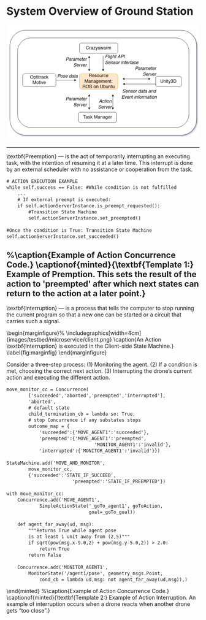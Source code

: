 

# System Overview of Ground Station

![System Overview of Ground Station](/some_swarm_github.png "Swarm Diagram")

-------------------------------------------------------------------------------------------------------------
\textbf{Preemption}  — is the act of temporarily interrupting an executing task, with the intention of resuming it at a later time. This interrupt is done by an external scheduler with no assistance or cooperation from the task.

    # ACTION EXECUTION EXAMPLE
    while self.success == False: #While condition is not fulfilled
        ... 
        # If external preempt is executed:
        if self.actionServerInstance.is_preempt_requested():
            #Transition State Machine
            self.actionServerInstance.set_preempted() 
    
    #Once the condition is True: Transition State Machine
    self.actionServerInstance.set_succeeded() 
%\caption{Example of Action Concurrence Code.}
\captionof{minted}{\textbf{Template 1:} Example of Premption. This sets the result of the action to 'preempted' after which next states can return to the action at a later point.}
-----------------------------------------------------------------------------------------------------------
\textbf{Interruption} — is a process that tells the computer to stop running the current program so that a new one can be started or a circuit that carries such a signal. 

\begin{marginfigure}%
  \includegraphics[width=4cm]{images/testbed/microservice/client.png}
  \caption{An Action \textbf{Interruption} is executed in the Client-side State Machine.}
  \label{fig:marginfig}
\end{marginfigure}

Consider a three-step process: (1) Monitoring the agent. (2) If a condition is met, choosing the correct next action. (3) Interrupting the drone’s current action and executing the different action.

    move_monitor_cc = Concurrence(
            ['succeeded','aborted','preempted','interrupted'],
            'aborted', 
            # default state
            child_termination_cb = lambda so: True, 
            # stop Concurrence if any substates stops
            outcome_map = {
                'succeeded':{'MOVE_AGENT1':'succeeded'},
                'preempted':{'MOVE_AGENT1':'preempted',
                                    'MONITOR_AGENT1':'invalid'},
                'interrupted':{'MONITOR_AGENT1':'invalid'}})
    
    StateMachine.add('MOVE_AND_MONITOR',
            move_monitor_cc,
            {'succeeded':'STATE_IF_SUCCEED', 
                            'preempted':'STATE_IF_PREEMPTED'}) 
    
    with move_monitor_cc:
        Concurrence.add('MOVE_AGENT1',
                SimpleActionState('_goTo_agent1', goToAction,
                                  goal=_goTo_goal))
    
        def agent_far_away(ud, msg):
            """Returns True while agent pose 
            is at least 1 unit away from (2,5)"""
            if sqrt(pow(msg.x-9.0,2) + pow(msg.y-5.0,2)) > 2.0:
                return True
            return False
    
        Concurrence.add('MONITOR_AGENT1',
            MonitorState('/agent1/pose', geometry_msgs.Point,
                cond_cb = lambda ud,msg: not agent_far_away(ud,msg)),)
                                

\end{minted}
%\caption{Example of Action Concurrence Code.}
\captionof{minted}{\textbf{Template 2:} Example of Action Interruption. An example of interruption occurs when a drone reacts when another drone gets “too close”.}

